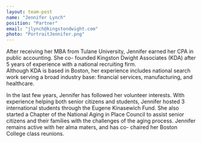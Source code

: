 ```yaml
---
layout: team-post
name: "Jennifer Lynch"
position: "Partner"
email: "jlynch@kingstondwight.com"
photo: "PortraitJennifer.png"
---
```


After receiving her MBA from Tulane University, Jennifer earned her CPA in public accounting.  She co- founded Kingston Dwight Associates (KDA) after 5 years of experience with a national recruiting firm.  
Although KDA is based in Boston, her experience includes national search work serving a broad industry base: financial services, manufacturing, and healthcare.


In the last few years, Jennifer has followed her volunteer interests. With experience helping both senior citizens and students, Jennifer hosted 3 international students through the Eugene Kinasewich Fund.  She also started a Chapter of the National Aging in Place Council to assist senior citizens and their families with the challenges of the aging process.   Jennifer remains active with her alma maters, and has co- chaired her Boston College class reunions. 